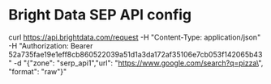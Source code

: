 # Bright Data SEP API config
curl https://api.brightdata.com/request -H "Content-Type: application/json" -H "Authorization: Bearer 52a735fae19e1eff8cb860522039a51d1a3da172af35106e7cb053f142065b43" -d "{\"zone\": \"serp_api1\",\"url\": \"https://www.google.com/search?q=pizza\", \"format\": \"raw\"}"
